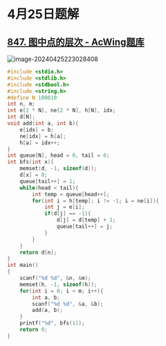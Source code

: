# 4月25日题解

## [847. 图中点的层次 - AcWing题库](https://www.acwing.com/problem/content/849/)

![image-20240425223028408](https://picture-cloud-store.oss-cn-beijing.aliyuncs.com/image-20240425223028408.png)

```c
#include <stdio.h>
#include <stdlib.h>
#include <stdbool.h>
#include <string.h>
#define N 100010
int n, m;
int e[2 * N], ne[2 * N], h[N], idx;
int d[N];
void add(int a, int b){
    e[idx] = b;
    ne[idx] = h[a];
    h[a] = idx++;
}
int queue[N], head = 0, tail = 0;
int bfs(int x){
    memset(d, -1, sizeof(d));
    d[x] = 0;
    queue[tail++] = 1;
    while(head < tail){
        int temp = queue[head++];
        for(int i = h[temp]; i != -1; i = ne[i]){
            int j = e[i];
            if(d[j] == -1){
                d[j] = d[temp] + 1;
                queue[tail++] = j;
            }
        }
    }
    return d[n];
}
int main()
{
    scanf("%d %d", &n, &m);
    memset(h, -1, sizeof(h));
    for(int i = 0; i < m; i++){
        int a, b;
        scanf("%d %d", &a, &b);
        add(a, b);
    }
    printf("%d", bfs(1));
    return 0;
}
```

